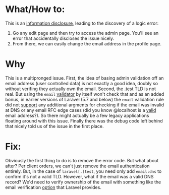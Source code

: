 # What/How to:
This is an [information disclosure](https://portswigger.net/web-security/information-disclosure), leading to the discovery of a logic error:
1. Go any edit page and then try to access the admin page. You'll see an error that accidentally discloses the issue nicely.
2. From there, we can easily change the email address in the profile page.

# Why
This is a multipronged issue. First, the idea of basing admin validation off an email address (user controlled data) is not exactly a good idea, doubly so without verifing they actually own the email. Second, the .test TLD is not real. But using the `email` [validator](https://laravel.com/docs/8.x/validation#rule-email) by itself won't check that and as an added bonus, in earlier versions of Laravel (5.7 and below) the `email` validation rule did not [support](https://laravel.com/docs/5.7/validation#rule-email) any additional argments for checking if the email was invalid at DNS or any email RFC edge cases (did you know @localhost is a [valid](https://superuser.com/questions/635870/can-i-test-my-local-e-mail-server-without-setting-up-a-domain) email address?). So there might actually be a few legacy applications floating around with this issue. Finally there was the debug code left behind that nicely told us of the issue in the first place.

# Fix:
Obviously the first thing to do is to remove the error code. But what about after? Per client orders, we can't just remove the email authentication entirely. But, in the case of `laravel[.]test`, you need only add `email:dns` to confirm it's not a valid TLD. However, what if the email was a valid DNS record? We'd need to verify ownership of the email with something like the email verification [option](https://laravel.com/docs/8.x/verification) that Laravel provides. 